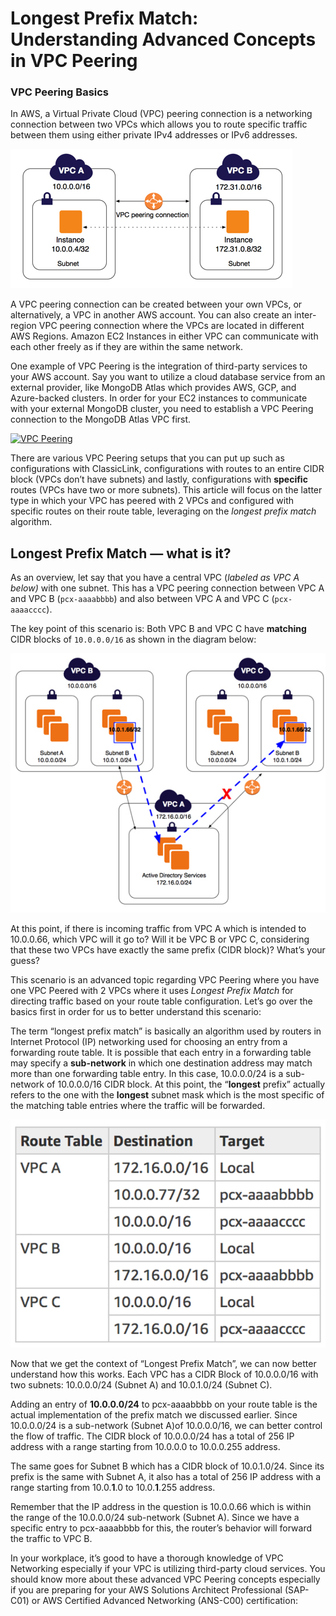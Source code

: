 # Longest Prefix Match: Understanding Advanced Concepts in VPC Peering

### VPC Peering Basics

In AWS, a Virtual Private Cloud (VPC) peering connection is a networking  connection between two VPCs which allows you to route specific traffic  between them using either private IPv4 addresses or IPv6 addresses.

![VPC Peering](../img/1_R2w1FZbv16lGiEeyoxIw7w.png)

A VPC peering connection can be created between your own VPCs, or  alternatively, a VPC in another AWS account. You can also create an  inter-region VPC peering connection where the VPCs are located in  different AWS Regions. Amazon EC2 Instances in either VPC can  communicate with each other freely as if they are within the same  network.

One example of VPC Peering  is the integration of third-party services to your AWS account. Say you  want to utilize a cloud database service from an external provider, like MongoDB Atlas which provides AWS, GCP, and Azure-backed clusters. In  order for your EC2 instances to communicate with your external MongoDB  cluster, you need to establish a VPC Peering connection to the MongoDB  Atlas VPC first.

[![VPC Peering](https://k2y3h8q6.stackpathcdn.com/wp-content/uploads/2019/10/VPC-Peering.png)]()

There are various VPC Peering setups that you can put up such as  configurations with ClassicLink, configurations with routes to an entire CIDR block (VPCs don’t have subnets) and lastly, configurations with **specific** routes (VPCs have two or more subnets). This article will focus on the latter  type in which your VPC has peered with 2 VPCs and configured with  specific routes on their route table, leveraging on the *longest prefix match* algorithm.

## Longest Prefix Match — what is it?

As an overview, let say that you have a central VPC (*labeled as VPC A below)* with one subnet. This has a VPC peering connection between VPC A and VPC B (`pcx-aaaabbbb`) and also between VPC A and VPC C (`pcx-aaaacccc`).

The key point of this scenario is: Both VPC B and VPC C have **matching** CIDR blocks of `10.0.0.0/16` as shown in the diagram below:

![Longest Prefix Match: Understanding the Advance Concepts in VPC Peering](../img/1_Ef1U1h-4NQDcYY5Esk8Y8w-1.png)

At this point, if there is incoming traffic from VPC A which is intended  to 10.0.0.66, which VPC will it go to? Will it be VPC B or VPC C,  considering that these two VPCs have exactly the same prefix (CIDR  block)? What’s your guess?

This scenario is an advanced topic regarding VPC Peering where you have one VPC Peered with 2 VPCs where it uses *Longest Prefix Match* for directing traffic based on your route table configuration. Let’s go  over the basics first in order for us to better understand this  scenario:

The term “longest prefix match” is basically an algorithm used by routers  in Internet Protocol (IP) networking used for choosing an entry from a  forwarding route table. It is possible that each entry in a forwarding  table may specify a **sub-network** in which  one destination address may match more than one forwarding table entry.  In this case, 10.0.0.0/24 is a sub-network of 10.0.0.0/16 CIDR block. At this point, the “**longest** prefix” actually refers to the one with the **longest** subnet mask which is the most specific of the matching table entries where the traffic will be forwarded.

![VPC Peering](../img/VPC-Peering.png)

Now that we get the context of “Longest Prefix Match”, we can now better  understand how this works. Each VPC has a CIDR Block of 10.0.0.0/16 with two subnets: 10.0.0.0/24 (Subnet A) and 10.0.1.0/24 (Subnet C).

Adding an entry of **10.0.0.0/24** to pcx-aaaabbbb on your route table is the actual implementation of the  prefix match we discussed earlier. Since 10.0.0.0/24 is a sub-network  (Subnet A)of 10.0.0.0/16, we can better control the flow of traffic. The CIDR block of 10.0.0.0/24 has a total of 256 IP address with a range  starting from 10.0.0.0 to 10.0.0.255 address.

The same goes for Subnet B which has a CIDR block of 10.0.1.0/24. Since its prefix is the same with Subnet A, it also has a total of 256 IP address with a range starting from 10.0.**1**.0 to 10.0.**1**.255 address.

Remember that the IP address in the question is 10.0.0.66 which is within the  range of the 10.0.0.0/24 sub-network (Subnet A). Since we have a  specific entry to pcx-aaaabbbb for this, the router’s behavior will  forward the traffic to VPC B.

In your workplace, it’s good to have a thorough knowledge of VPC  Networking especially if your VPC is utilizing third-party cloud  services. You should know more about these advanced VPC Peering concepts especially if you are preparing for your AWS Solutions Architect  Professional (SAP-C01) or AWS Certified Advanced Networking (ANS-C00)  certification:



